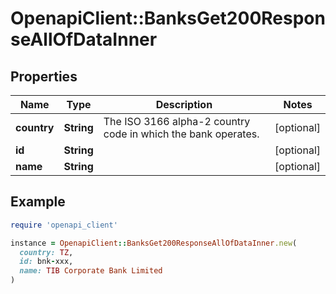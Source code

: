 # OpenapiClient::BanksGet200ResponseAllOfDataInner

## Properties

| Name | Type | Description | Notes |
| ---- | ---- | ----------- | ----- |
| **country** | **String** | The ISO 3166 alpha-2 country code in which the bank operates. | [optional] |
| **id** | **String** |  | [optional] |
| **name** | **String** |  | [optional] |

## Example

```ruby
require 'openapi_client'

instance = OpenapiClient::BanksGet200ResponseAllOfDataInner.new(
  country: TZ,
  id: bnk-xxx,
  name: TIB Corporate Bank Limited
)
```

